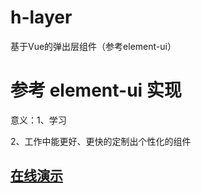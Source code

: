 # h-layer
基于Vue的弹出层组件（参考element-ui）


# 参考 element-ui 实现
意义：1、学习  

2、工作中能更好、更快的定制出个性化的组件

## [在线演示](http://www.hcbook.cc/demo/h-layer/)
